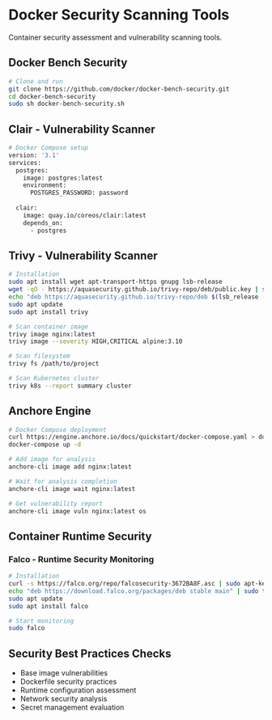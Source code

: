 # Docker Security Scanning Tools

Container security assessment and vulnerability scanning tools.

## Docker Bench Security

```bash
# Clone and run
git clone https://github.com/docker/docker-bench-security.git
cd docker-bench-security
sudo sh docker-bench-security.sh
```

## Clair - Vulnerability Scanner

```bash
# Docker Compose setup
version: '3.1'
services:
  postgres:
    image: postgres:latest
    environment:
      POSTGRES_PASSWORD: password
  
  clair:
    image: quay.io/coreos/clair:latest
    depends_on:
      - postgres
```

## Trivy - Vulnerability Scanner

```bash
# Installation
sudo apt install wget apt-transport-https gnupg lsb-release
wget -qO - https://aquasecurity.github.io/trivy-repo/deb/public.key | sudo apt-key add -
echo "deb https://aquasecurity.github.io/trivy-repo/deb $(lsb_release -sc) main" | sudo tee -a /etc/apt/sources.list.d/trivy.list
sudo apt update
sudo apt install trivy

# Scan container image
trivy image nginx:latest
trivy image --severity HIGH,CRITICAL alpine:3.10

# Scan filesystem
trivy fs /path/to/project

# Scan Kubernetes cluster
trivy k8s --report summary cluster
```

## Anchore Engine

```bash
# Docker Compose deployment
curl https://engine.anchore.io/docs/quickstart/docker-compose.yaml > docker-compose.yaml
docker-compose up -d

# Add image for analysis
anchore-cli image add nginx:latest

# Wait for analysis completion
anchore-cli image wait nginx:latest

# Get vulnerability report
anchore-cli image vuln nginx:latest os
```

## Container Runtime Security

### Falco - Runtime Security Monitoring

```bash
# Installation
curl -s https://falco.org/repo/falcosecurity-3672BA8F.asc | sudo apt-key add -
echo "deb https://download.falco.org/packages/deb stable main" | sudo tee -a /etc/apt/sources.list.d/falcosecurity.list
sudo apt update
sudo apt install falco

# Start monitoring
sudo falco
```

## Security Best Practices Checks

- Base image vulnerabilities
- Dockerfile security practices
- Runtime configuration assessment
- Network security analysis
- Secret management evaluation
